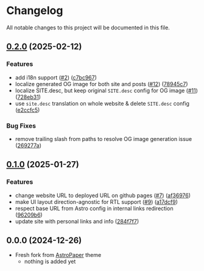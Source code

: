 # Changelog

All notable changes to this project will be documented in this file.

## [0.2.0](https://github.com/yousef8/AstroPaperI18n/compare/v0.1.0...v0.2.0) (2025-02-12)


### Features

* add i18n support ([#2](https://github.com/yousef8/AstroPaperI18n/issues/2)) ([c7bc967](https://github.com/yousef8/AstroPaperI18n/commit/c7bc96704059d9fa5d19258144b90f98b6f68a65))
* localize generated OG image for both site and posts ([#12](https://github.com/yousef8/AstroPaperI18n/issues/12)) ([78945c7](https://github.com/yousef8/AstroPaperI18n/commit/78945c74346dd277741d5f44f2d3abb1c97a84dd))
* localize SITE.desc, but keep original `SITE.desc` config for OG image ([#11](https://github.com/yousef8/AstroPaperI18n/issues/11)) ([728eb31](https://github.com/yousef8/AstroPaperI18n/commit/728eb318f9716e93a3c6067fe6847b1e2ea60803))
* use `site.desc` translation on whole website & delete `SITE.desc` config ([e2ccfc5](https://github.com/yousef8/AstroPaperI18n/commit/e2ccfc52a4fa76a32b9ca86a1a38c5fd5d3191ac))


### Bug Fixes

* remove trailing slash from paths to resolve OG image generation issue ([269277a](https://github.com/yousef8/AstroPaperI18n/commit/269277a2d5495f6f90642b61b7bbd927664f9ab1))

## [0.1.0](https://github.com/yousef8/AstroPaperI18n/compare/v0.0.0...v0.1.0) (2025-01-27)


### Features

* change website URL to deployed URL on github pages ([#7](https://github.com/yousef8/AstroPaperI18n/issues/7)) ([af36976](https://github.com/yousef8/AstroPaperI18n/commit/af369764e36f19b0b512974d7a49cbadee348990))
* make UI layout direction-agnostic for RTL support ([#9](https://github.com/yousef8/AstroPaperI18n/issues/9)) ([a17dcf9](https://github.com/yousef8/AstroPaperI18n/commit/a17dcf95323c72ab9c51ac85ec5b915bc57dbba9))
* respect base URL from Astro config in internal links redirection ([96209b6](https://github.com/yousef8/AstroPaperI18n/commit/96209b6579a13c3b5b44558a0f217d34a5d3296d))
* update site with personal links and info ([284f7f7](https://github.com/yousef8/AstroPaperI18n/commit/284f7f75d5b27bae5da0e1e815bd42a124a9b1c5))

## 0.0.0 (2024-12-26)

* Fresh fork from [AstroPaper](https://github.com/satnaing/astro-paper) theme
  * nothing is added yet
